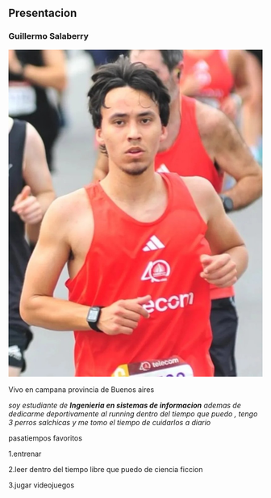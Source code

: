 ## Presentacion

### Guillermo Salaberry

![foto](461703693_549831467498084_7438535624405054278_n.jpg)

Vivo en campana provincia de Buenos aires 

*soy estudiante de **Ingenieria en sistemas de informacion** ademas de dedicarme deportivamente al running dentro del tiempo que puedo , tengo 3 perros salchicas y me tomo el tiempo de cuidarlos a diario*

pasatiempos favoritos 

1.entrenar 

2.leer dentro del tiempo libre que puedo de ciencia ficcion

3.jugar videojuegos

